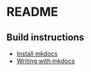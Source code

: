 # README


## Build instructions
* [Install mkdocs](https://www.mkdocs.org/#installation)
* [Writing with mkdocs](https://www.mkdocs.org/user-guide/writing-your-docs/)